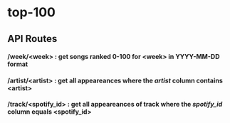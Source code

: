 # top-100

## API Routes

#### **/week/<week\>** : get songs ranked 0-100 for <week\> in YYYY-MM-DD format

#### **/artist/<artist\>** : get all appeareances where the _artist_ column contains <artist\>

#### **/track/<spotify_id\>** : get all appeareances of track where the _spotify_id_ column equals <spotify_id\>
